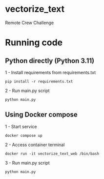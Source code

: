 # vectorize_text
Remote Crew Challenge


# Running code

## Python directly (Python 3.11)

1 - Install requirements from requirements.txt 

```shell
pip install -r requirements.txt
```

2 - Run main.py script
```shell
python main.py
```

## Using Docker compose

1 - Start service 
```shell
docker compose up
```

2 - Access container terminal
```
docker run -it vectorize_text_web /bin/bash
```

3 - Run main.py script
```shell
python main.py
```